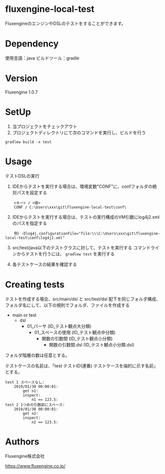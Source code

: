 # fluxengine-local-test
FluxengineのエンジンやDSLのテストをすることができます。

# Dependency
使用言語：java
ビルドツール：gradle

# Version
Fluxengine 1.0.7

# SetUp

1. 当プロジェクトをチェックアウト
2. プロジェクトディレクトリにて次のコマンドを実行し、ビルドを行う
```
gradlew build -x test
```

# Usage
テストDSLの実行

1. IDEからテストを実行する場合は、環境変数"CONF"に、confフォルダの絶対パスを設定する

```
    <キー> / <値>
    CONF / C:\Users\xxx\git\fluxengine-local-test\conf\
```

2. IDEからテストを実行する場合は、テストの実行構成のVM引数にlog4j2.xmlのパスを指定する

```
    例）-Dlog4j.configurationFile="file:\\\C:\Users\xxx\git\fluxengine-local-test\conf\log4j2.xml"
```

3. src/test/java以下のテストクラスに対して、テストを実行する
コマンドラインからテストを行うには、 `gradlew test` を実行する

4. 各テストケースの結果を確認する

# Creating tests
テストを作成する場合、src/main/dsl と src/test/dsl 配下を同じフォルダ構成、フォルダ名にして、以下の規則でフォルダ、ファイルを作成する
* main or test
	* dsl
		* 01_パーサ (ID_テスト観点大分類)
			* 01_スペースの使用 (ID_テスト観点中分類)
				* 関数の引数間 (ID_テスト観点小分類)
				  * 関数の引数間.dsl (ID_テスト観点小分類.dsl)

フォルダ階層の数は任意とする。

テストケースの名前は、「test テストID(連番) テストケースを端的に示す名前」とする。

```
test 1 スペースなし:
    2019/01/30 00:00:01:
        get n1:
        inspect:
            n1 == 123.5:
test 2 1つめの引数前にスペース:
    2019/01/30 00:00:01:
        get n2:
        inspect:
            n2 == 123.5:
```

# Authors
Fluxengine株式会社

https://www.fluxengine.co.jp/
